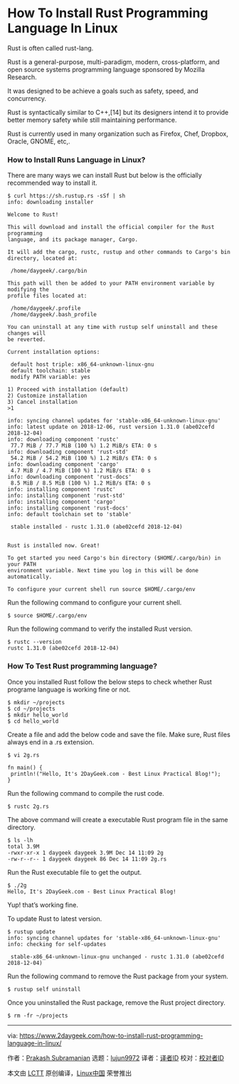 [#]: collector: (lujun9972)
[#]: translator: (geekpi)
[#]: reviewer: ( )
[#]: publisher: ( )
[#]: url: ( )
[#]: subject: (How To Install Rust Programming Language In Linux)
[#]: via: (https://www.2daygeek.com/how-to-install-rust-programming-language-in-linux/)
[#]: author: (Prakash Subramanian https://www.2daygeek.com/author/prakash/)

How To Install Rust Programming Language In Linux
======

Rust is often called rust-lang.

Rust is a general-purpose, multi-paradigm, modern, cross-platform, and open source systems programming language sponsored by Mozilla Research.

It was designed to be achieve a goals such as safety, speed, and concurrency.

Rust is syntactically similar to C++,[14] but its designers intend it to provide better memory safety while still maintaining performance.

Rust is currently used in many organization such as Firefox, Chef, Dropbox, Oracle, GNOME, etc,.

### How to Install Runs Language in Linux?

There are many ways we can install Rust but below is the officially recommended way to install it.

```
$ curl https://sh.rustup.rs -sSf | sh
info: downloading installer

Welcome to Rust!

This will download and install the official compiler for the Rust programming
language, and its package manager, Cargo.

It will add the cargo, rustc, rustup and other commands to Cargo's bin
directory, located at:

 /home/daygeek/.cargo/bin

This path will then be added to your PATH environment variable by modifying the
profile files located at:

 /home/daygeek/.profile
 /home/daygeek/.bash_profile

You can uninstall at any time with rustup self uninstall and these changes will
be reverted.

Current installation options:

 default host triple: x86_64-unknown-linux-gnu
 default toolchain: stable
 modify PATH variable: yes

1) Proceed with installation (default)
2) Customize installation
3) Cancel installation
>1

info: syncing channel updates for 'stable-x86_64-unknown-linux-gnu'
info: latest update on 2018-12-06, rust version 1.31.0 (abe02cefd 2018-12-04)
info: downloading component 'rustc'
 77.7 MiB / 77.7 MiB (100 %) 1.2 MiB/s ETA: 0 s
info: downloading component 'rust-std'
 54.2 MiB / 54.2 MiB (100 %) 1.2 MiB/s ETA: 0 s
info: downloading component 'cargo'
 4.7 MiB / 4.7 MiB (100 %) 1.2 MiB/s ETA: 0 s
info: downloading component 'rust-docs'
 8.5 MiB / 8.5 MiB (100 %) 1.2 MiB/s ETA: 0 s
info: installing component 'rustc'
info: installing component 'rust-std'
info: installing component 'cargo'
info: installing component 'rust-docs'
info: default toolchain set to 'stable'

 stable installed - rustc 1.31.0 (abe02cefd 2018-12-04)


Rust is installed now. Great!

To get started you need Cargo's bin directory ($HOME/.cargo/bin) in your PATH
environment variable. Next time you log in this will be done automatically.

To configure your current shell run source $HOME/.cargo/env
```

Run the following command to configure your current shell.

```
$ source $HOME/.cargo/env
```

Run the following command to verify the installed Rust version.

```
$ rustc --version
rustc 1.31.0 (abe02cefd 2018-12-04)
```

### How To Test Rust programming language?

Once you installed Rust follow the below steps to check whether Rust programe language is working fine or not.

```
$ mkdir ~/projects
$ cd ~/projects
$ mkdir hello_world
$ cd hello_world
```

Create a file and add the below code and save the file. Make sure, Rust files always end in a .rs extension.

```
$ vi 2g.rs

fn main() {
 println!("Hello, It's 2DayGeek.com - Best Linux Practical Blog!");
}
```

Run the following command to compile the rust code.

```
$ rustc 2g.rs
```

The above command will create a executable Rust program file in the same directory.

```
$ ls -lh
total 3.9M
-rwxr-xr-x 1 daygeek daygeek 3.9M Dec 14 11:09 2g
-rw-r--r-- 1 daygeek daygeek 86 Dec 14 11:09 2g.rs
```

Run the Rust executable file to get the output.

```
$ ./2g
Hello, It's 2DayGeek.com - Best Linux Practical Blog!
```

Yup! that’s working fine.

To update Rust to latest version.

```
$ rustup update
info: syncing channel updates for 'stable-x86_64-unknown-linux-gnu'
info: checking for self-updates

 stable-x86_64-unknown-linux-gnu unchanged - rustc 1.31.0 (abe02cefd 2018-12-04)
```

Run the following command to remove the Rust package from your system.

```
$ rustup self uninstall
```

Once you uninstalled the Rust package, remove the Rust project directory.

```
$ rm -fr ~/projects
```
--------------------------------------------------------------------------------

via: https://www.2daygeek.com/how-to-install-rust-programming-language-in-linux/

作者：[Prakash Subramanian][a]
选题：[lujun9972][b]
译者：[译者ID](https://github.com/译者ID)
校对：[校对者ID](https://github.com/校对者ID)

本文由 [LCTT](https://github.com/LCTT/TranslateProject) 原创编译，[Linux中国](https://linux.cn/) 荣誉推出

[a]: https://www.2daygeek.com/author/prakash/
[b]: https://github.com/lujun9972
